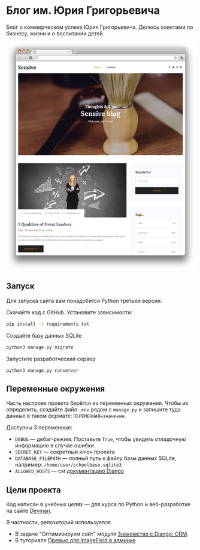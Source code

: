 # Блог им. Юрия Григорьевича

Блог о коммерческом успехе Юрия Григорьевича. Делюсь советами по бизнесу, жизни и о воспитании детей.

![Скриншот](screenshots/site.png)

## Запуск

Для запуска сайта вам понадобится Python третьей версии.

Скачайте код с GitHub. Установите зависимости:

```sh
pip install -r requirements.txt
```

Создайте базу данных SQLite

```sh
python3 manage.py migrate
```

Запустите разработческий сервер

```
python3 manage.py runserver
```

## Переменные окружения

Часть настроек проекта берётся из переменных окружения. Чтобы их определить, создайте файл `.env` рядом с `manage.py` и запишите туда данные в таком формате: `ПЕРЕМЕННАЯ=значение`.

Доступны 3 переменные:
- `DEBUG` — дебаг-режим. Поставьте `True`, чтобы увидеть отладочную информацию в случае ошибки.
- `SECRET_KEY` — секретный ключ проекта
- `DATABASE_FILEPATH` — полный путь к файлу базы данных SQLite, например: `/home/user/schoolbase.sqlite3`
- `ALLOWED_HOSTS` — см [документацию Django](https://docs.djangoproject.com/en/3.1/ref/settings/#allowed-hosts)

## Цели проекта

Код написан в учебных целях — для курса по Python и веб-разработке на сайте [Devman](https://dvmn.org).

В частности, репозиторий используется:

- В задаче "Оптимизируем сайт" модуля [Знакомство с Django: ORM](https://dvmn.org/modules/django-orm/).
- В туториале [Превью для ImageField в админке](https://devman.org/encyclopedia/django/how-to-setup-image-preview/)
